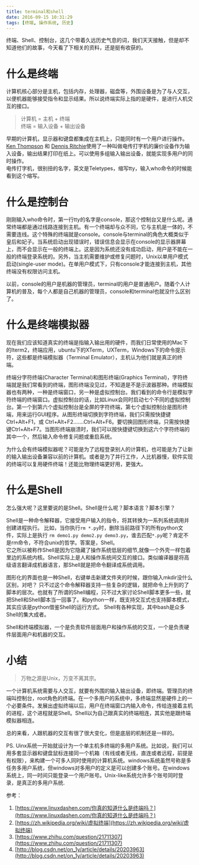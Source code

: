 ```yaml
---
title: terminal和shell
date: 2016-09-15 10:31:29
tags: [终端, 操作系统, 历史]
---
```


终端、Shell、控制台，这几个带着久远历史气息的词，我们天天接触，但是却不知道他们的故事，今天看了下相关的资料，还是挺有收获的。

<!--more-->

# 什么是终端 

计算机核心部分是主机，包括内存，处理器，磁盘等，外围设备是为了与人交互，以便机器能够接受指令和显示结果。所以说终端实际上指的是硬件，是进行人机交互的接口。

>计算机 = 主机 + 终端<br>
>终端 = 输入设备 + 输出设备

早期的计算机，显示器和键盘都集成在主机上，只能同时有一个用户进行操作。
[Ken Thompson](https://zh.wikipedia.org/zh/%E8%82%AF%C2%B7%E6%B1%A4%E6%99%AE%E9%80%8A) 和 [Dennis Ritchie](https://zh.wikipedia.org/wiki/%E4%B8%B9%E5%B0%BC%E6%96%AF%C2%B7%E9%87%8C%E5%A5%87)使用了一种叫做电传打字机的廉价设备作为输入设备，输出结果打印在纸上。可以使用多组输入输出设备，就能实现多用户的同时操作。<br>
电传打字机，很别扭的名字，英文是Teletypes，缩写tty，输入who命令的时候能看到这个缩写。

# 什么是控制台

刚刚输入who命令时，第一行tty的名字是console，那这个控制台又是什么呢。通常终端都是通过线路连接到主机。有一个终端却与众不同，它与主机是一体的，不需要连线。这个特殊的终端就是console。console与terminal的角色大概类似于皇后和妃子。当系统启动出现错误时，错误信息会显示在console的显示器屏幕上，而不会显示在一般的终端上。这是因为系统还没有成功启动，用户是不能在一般的终端登录系统的。另外，当主机需要维护或修复问题时，Unix以单用户模式启动(single-user mode)。在单用户模式下，只有console才能连接到主机，其他终端没有权限访问主机。

以前，console的用户是机器的管理员，terminal的用户是普通用户。随着个人计算机的普及，每个人都是自己机器的管理员，console和terminal也就没什么区别了。

# 什么是终端模拟器

现在我们应该知道真实的终端是指输入输出用的硬件，而我们日常使用的Mac下的Iterm2，终端应用，ubuntu下的XTerm，UXTerm，Windows下的命令提示符，这些都是终端模拟器（Terminal Emulator），主机认为他们就是真正的终端。

终端分字符终端(Character Terminal)和图形终端(Graphics Terminal)，字符终端就是我们常看到的终端，图形终端没见过，不知道是不是示波器那种。终端模拟器也有两种，一种是终端窗口，另一种是虚拟控制台。我们看到的命令行是模拟字符终端的终端窗口。虚拟控制台的话，比如Linux会同时启动七个不同的虚拟控制台。第一个到第六个虚拟控制台是全屏的字符终端，第七个虚拟控制台是图形终端，用来运行GUI程序。从图形终端切换到字符终端，我们只需按快捷键Ctrl+Alt+F1，或 Ctrl+Alt+F2…….Ctrl+Alt+F6。要切换回图形终端，只需按快捷键Ctrl+Alt+F7。当图形终端崩溃时，我们可以按快捷键切换到这六个字符终端的其中一个，然后输入命令修复问题或重启系统。

为什么会有终端模拟器呢？可能是为了远程登录别人的计算机，也可能是为了让新的输入输出设备兼容以前的计算机。或者是为了并行工作，人比机器慢，软件实现的终端可以复用硬件终端！还能比物理终端更好用，更强大。

# 什么是Shell

怎么强大呢？这里要说的是Shell。Shell是什么呢？脚本语言？脚本引擎？<br>

Shell是一种命令解释器，它接受用户输入的指令，将其转换为一系列系统调用并创建进程执行。
比如，当你执行`rm *.py`时，删除当前路径下的所有python文件，实际上是执行 `rm demo1.py demo2.py demo3.py`，谁去匹配`*.py`呢？肯定不是rm命令，不符合unix的哲学。答案是，Shell。<br>
它之所以被称作Shell是因为它隐藏了操作系统低层的细节,就像一个外壳一样包着里边的系统内核。Shell实际上是人和操作系统间交互的接口。类似编译器是将高级语言翻译成机器语言，那Shell就是把命令翻译成系统调用。<br>

图形化的界面也是一种Shell，右键单击新建文件夹的时候，跟你输入mkdir没什么区别，对吧？
只不过这个命令解释器支持一些复杂的逻辑，就把命令上升到的了脚本的层次。也就有了所谓的Shell编程，只不过大家讨论Shell脚本更多一些，就把Shell和Shell脚本当一回事了。和python一样，既支持交互式也支持脚本模式，其实应该是python借鉴Shell的运行方式。
Shell有各种实现，其中bash是众多Shell的集大成者。

Shell和终端模拟器，一个是负责软件层面用户和操作系统的交互，一个是负责硬件层面用户和机器的交互。

# 小结 

>万物之源是Unix，万变不离其宗。

一个计算机系统需要与人交互，就要有外围的输入输出设备，即终端。管理员的终端叫控制台，root角色的终端。在一个多用户的系统中，多终端显然是硬件上的一个必要条件。发展出虚拟终端以后，用户在终端窗口内输入命令，传给连接着主机的进程，这个进程就是Shell。Shell以为自己跟真实的终端相连，其实他是跟终端模拟器相连。

总的来看，人跟机器的交互有很了很大变化，但是底层的机制还是一样的。

PS. Uinx系统一开始就设计为一个单主机多终端的多用户系统。比如说，我们可以用多套显示器和键盘鼠标连接同一个机箱（有线或者无线，直连或者远程，前提是有权限），来构建一个可多人同时使用的计算机系统。windows系统虽然号称是多任务多用户系统，但windows对多用户的定义是可以创建多个账号。在windows系统上，同一时间只能登录一个用户账号。Unix-like系统允许多个账号同时登录，是真正的多用户系统.

参考：

1. [https://www.linuxdashen.com/你真的知道什么是终端吗？](https://www.linuxdashen.com/你真的知道什么是终端吗？)
2. [https://zh.wikipedia.org/wiki/虚拟终端](https://zh.wikipedia.org/wiki/虚拟终端)
3. [https://www.zhihu.com/question/21711307](https://www.zhihu.com/question/21711307)
4. [http://blog.csdn.net/on_1y/article/details/20203963](http://blog.csdn.net/on_1y/article/details/20203963)
